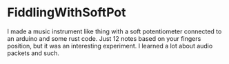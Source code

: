 # FiddlingWithSoftPot
I made a music instrument like thing with a soft potentiometer connected to an arduino and some rust code.
Just 12 notes based on your fingers position, but it was an interesting experiment. I learned a lot about audio packets and such.
